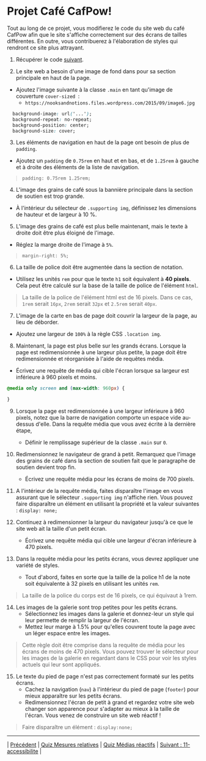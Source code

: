 # Projet Café CafPow!

Tout au long de ce projet, vous modifierez le code du site web du café CafPow afin que le site s'affiche correctement sur des écrans de tailles différentes. 
En outre, vous contribuerez à l'élaboration de styles qui rendront ce site plus attrayant.

1. Récupérer le code [suivant](./start/).


2. Le site web a besoin d'une image de fond dans pour sa section principale en haut de la page.
  - Ajoutez l'image suivante à la classe `.main` en tant qu'image de couverture `cover-sized `:
    - `https://nooksandnotions.files.wordpress.com/2015/09/image6.jpg`

```css
  background-image: url('...');
  background-repeat: no-repeat;
  background-position: center;
  background-size: cover;
  ```

3. Les éléments de navigation en haut de la page ont besoin de plus de `padding`.
  - Ajoutez un `padding` de `0.75rem` en haut et en bas, et de `1.25rem` à gauche et à droite des éléments de la liste de navigation.
> `padding: 0.75rem 1.25rem;`

4. L'image des grains de café sous la bannière principale dans la section de soutien est trop grande.
  - À l'intérieur du sélecteur de `.supporting img`, définissez les dimensions de hauteur et de largeur à 10 %.
  
 
5. L'image des grains de café est plus belle maintenant, mais le texte à droite doit être plus éloigné de l'image.
  - Réglez la marge droite de l'image à `5%`.
 > `margin-right: 5%;`  
 
6. La taille de  police doit être augmentée dans la section de notation.
  - Utilisez les unités `rem` pour que le texte `h1` soit équivalent à **40 pixels**. Cela peut être calculé sur la base de la taille de police de l'élément `html`.
> La taille de la police de l'élément html est de 16 pixels. Dans ce cas, `1rem` serait `16px`, `2rem` serait `32px` et `2.5rem` serait `40px`.

7. L'image de la carte en bas de page doit couvrir la largeur de la page, au lieu de déborder.
  - Ajoutez une largeur de `100%` à la règle CSS `.location img`.

8. Maintenant, la page est plus belle sur les grands écrans. Lorsque la page est redimensionnée à une largeur plus petite, la page doit être redimensionnée et réorganisée à l'aide de requêtes média.
  - Écrivez une requête de média qui cible l'écran lorsque sa largeur est inférieure à 960 pixels et moins.
```css
@media only screen and (max-width: 960px) {

}
```

9. Lorsque la page est redimensionnée à une largeur inférieure à 960 pixels, notez que la barre de navigation comporte un espace vide au-dessus d'elle. Dans la requête média que vous avez écrite à la dernière étape, 
    - Définir le remplissage supérieur de la classe `.main` sur `0`.


10. Redimensionnez le navigateur de grand à petit. Remarquez que l'image des grains de café dans la section de soutien fait que le paragraphe de soutien devient trop fin.
    - Écrivez une requête média pour les écrans de moins de 700 pixels.
    

11. A l'intérieur de la requête média, faites disparaître l'image en vous assurant que le sélecteur  `.supporting img` n'affiche rien.
    Vous pouvez faire disparaître un élément en utilisant la propriété et la valeur suivantes :
    `display: none;`
    
12. Continuez à redimensionner la largeur du navigateur jusqu'à ce que le site web ait la taille d'un petit écran.
    - Écrivez une requête média qui cible une largeur d'écran inférieure à 470 pixels.
    

13. Dans la requête média pour les petits écrans, vous devrez appliquer une variété de styles.
    - Tout d'abord, faites en sorte que la taille de la police h1 de la note soit équivalente à 32 pixels en utilisant les unités `rem`.

>La taille de la police du corps est de 16 pixels, ce qui équivaut à 1rem.

14. Les images de la galerie sont trop petites pour les petits écrans.
    - Sélectionnez les images dans la galerie et donnez-leur un style qui leur permette de remplir la largeur de l'écran.
    - Mettez leur marge à 1.5% pour qu'elles couvrent toute la page avec un léger espace entre les images. 
    
> Cette règle doit être comprise dans la requête de média pour les écrans de moins de 470 pixels. Vous pouvez trouver le sélecteur pour les images de la galerie en regardant dans le CSS pour voir les styles actuels qui leur sont appliqués.

15. Le texte du pied de page n'est pas correctement formaté sur les petits écrans.
    - Cachez la navigation  (`nav`) à l'intérieur du pied de page (`footer`) pour mieux apparaître sur les petits écrans.
    - Redimensionnez l'écran de petit à grand et regardez votre site web changer son apparence pour s'adapter au mieux à la taille de l'écran. Vous venez de construire un site web réactif !
    
> Faire disparaître un élément :
  `display:none;`

___

| [Précédent](../16-point-arrêt.md)       | [Quiz Mesures relatives](https://moodle.ucly.fr/20-21/mod/quiz/view.php?id=32989)         | [Quiz Médias réactifs](https://moodle.ucly.fr/20-21/mod/quiz/view.php?id=32990)     |  [Suivant : 11-accessibilite](../../11-accessibilite/1-intro.md) |
